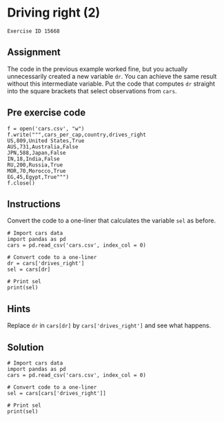 
#  Driving right (2)

```
Exercise ID 15668
```

##  Assignment 

The code in the previous example worked fine, but you actually unnecessarily created a new variable `dr`. You can achieve the same result without this intermediate variable. Put the code that computes `dr` straight into the square brackets that select observations from `cars`.

##  Pre exercise code 

```
f = open('cars.csv', "w")
f.write(""",cars_per_cap,country,drives_right
US,809,United States,True
AUS,731,Australia,False
JPN,588,Japan,False
IN,18,India,False
RU,200,Russia,True
MOR,70,Morocco,True
EG,45,Egypt,True""")
f.close()
```



##  Instructions 

Convert the code to a one-liner that calculates the variable `sel` as before.



```
# Import cars data
import pandas as pd
cars = pd.read_csv('cars.csv', index_col = 0)

# Convert code to a one-liner
dr = cars['drives_right']
sel = cars[dr]

# Print sel
print(sel)
```

##  Hints 

Replace `dr` in `cars[dr]` by `cars['drives_right']` and see what happens.



##  Solution 

```
# Import cars data
import pandas as pd
cars = pd.read_csv('cars.csv', index_col = 0)

# Convert code to a one-liner
sel = cars[cars['drives_right']]

# Print sel
print(sel)
```


